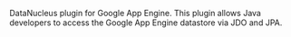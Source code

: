DataNucleus plugin for Google App Engine.  This plugin allows Java developers to access the Google App Engine datastore via JDO and JPA.